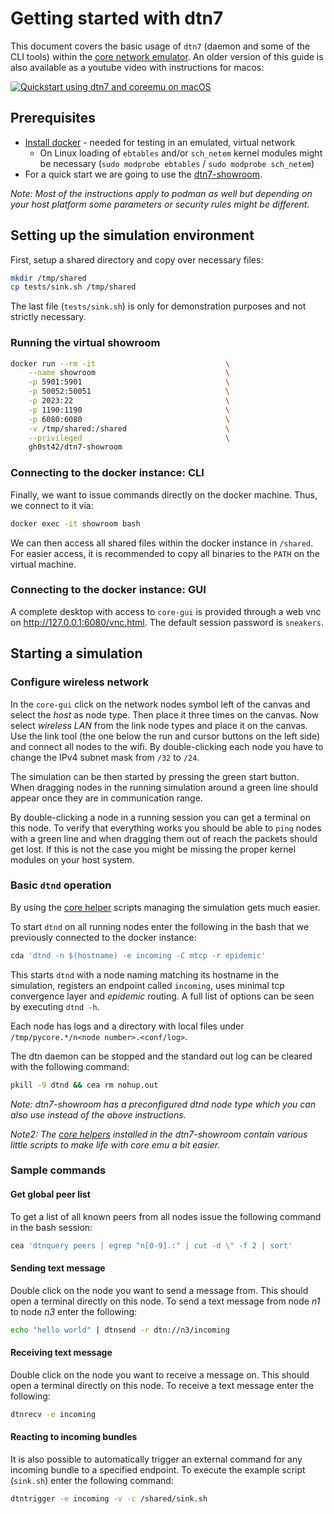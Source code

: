 # Getting started with dtn7

This document covers the basic usage of `dtn7` (daemon and some of the CLI tools) within the [core network emulator](https://github.com/coreemu/core). 
An older version of this guide is also available as a youtube video with instructions for macos:

[![Quickstart using dtn7 and coreemu on macOS](https://img.youtube.com/vi/7xwJEZyL_Ns/0.jpg)](https://www.youtube.com/watch?v=7xwJEZyL_Ns)

## Prerequisites

- [Install docker](https://docs.docker.com/get-docker/) - needed for testing in an emulated, virtual network
    * On Linux loading of `ebtables` and/or `sch_netem` kernel modules might be necessary (`sudo modprobe ebtables` / `sudo modprobe sch_netem`)
- For a quick start we are going to use the [dtn7-showroom](https://github.com/dtn7/dtn7-showroom). 


*Note: Most of the instructions apply to podman as well but depending on your host platform some parameters or security rules might be different.*

## Setting up the simulation environment

First, setup a shared directory and copy over necessary files:
```bash
mkdir /tmp/shared
cp tests/sink.sh /tmp/shared
```

The last file (`tests/sink.sh`) is only for demonstration purposes and not strictly necessary.

### Running the virtual showroom
```bash
docker run --rm -it                             \
    --name showroom                             \
    -p 5901:5901                                \
    -p 50052:50051                              \
    -p 2023:22                                  \
    -p 1190:1190                                \
    -p 6080:6080                                \
    -v /tmp/shared:/shared                      \
    --privileged                                \
    gh0st42/dtn7-showroom
```

### Connecting to the docker instance: CLI

Finally, we want to issue commands directly on the docker machine. Thus, we connect to it via:
```bash
docker exec -it showroom bash
```

We can then access all shared files within the docker instance in `/shared`. For easier access, it is recommended to copy all binaries to the `PATH` on the virtual machine.

### Connecting to the docker instance: GUI

A complete desktop with access to `core-gui` is provided through a web vnc on http://127.0.0.1:6080/vnc.html. The default session password is `sneakers`.

## Starting a simulation

### Configure wireless network

In the `core-gui` click on the network nodes symbol left of the canvas and select the *host* as node type. Then place it three times on the canvas.
Now select *wireless LAN* from the link node types and place it on the canvas.
Use the link tool (the one below the run and cursor buttons on the left side) and connect all nodes to the wifi.
By double-clicking each node you have to change the IPv4 subnet mask from `/32` to `/24`.

The simulation can be then started by pressing the green start button.
When dragging nodes in the running simulation around a green line should appear once they are in communication range.

By double-clicking a node in a running session you can get a terminal on this node.
To verify that everything works you should be able to `ping` nodes with a green line and when dragging them out of reach the packets should get lost.
If this is not the case you might be missing the proper kernel modules on your host system.

### Basic `dtnd` operation

By using the [core helper](https://github.com/gh0st42/core-helpers) scripts managing the simulation gets much easier.

To start `dtnd` on all running nodes enter the following in the bash that we previously connected to the docker instance:
```bash
cda 'dtnd -n $(hostname) -e incoming -C mtcp -r epidemic'
```

This starts `dtnd` with a node naming matching its hostname in the simulation, registers an endpoint called `incoming`, uses minimal tcp convergence layer and *epidemic* routing.
A full list of options can be seen by executing `dtnd -h`.

Each node has logs and a directory with local files under `/tmp/pycore.*/n<node number>.<conf/log>`.

The dtn daemon can be stopped and the standard out log can be cleared with the following command:
```bash
pkill -9 dtnd && cea rm nohup.out
```

*Note: dtn7-showroom has a preconfigured dtnd node type which you can also use instead of the above instructions.*

*Note2: The [core helpers](https://github.com/gh0st42/core-helpers) installed in the dtn7-showroom contain various little scripts to make life with core emu a bit easier.*

### Sample commands

#### Get global peer list

To get a list of all known peers from all nodes issue the following command in the bash session:
```bash
cea 'dtnquery peers | egrep "n[0-9].:" | cut -d \" -f 2 | sort'
```

#### Sending text message

Double click on the node you want to send a message from. This should open a terminal directly on this node.
To send a text message from node *n1* to node *n3* enter the following:
```bash
echo "hello world" | dtnsend -r dtn://n3/incoming
```


#### Receiving text message

Double click on the node you want to receive a message on. This should open a terminal directly on this node.
To receive a text message enter the following:
```bash
dtnrecv -e incoming
```

#### Reacting to incoming bundles

It is also possible to automatically trigger an external command for any incoming bundle to a specified endpoint. 
To execute the example script (`sink.sh`) enter the following command:
```bash
dtntrigger -e incoming -v -c /shared/sink.sh
```
